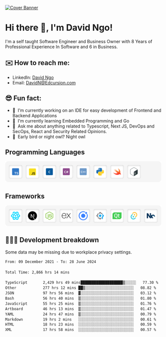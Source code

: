[![Cover Banner](https://res.cloudinary.com/edcursion/image/upload/v1715731242/David%20Github/uvpes6dpzvlnc9w0f94z.png)](https://www.linkedin.com/in/-david-ngo)

# Hi there 👋, I'm David Ngo!

I'm a self taught Software Engineer and Business Owner with 8 Years of Professional Experience In
Software and 6 in Business.

## ✉️ How to reach me:

- LinkedIn: [David Ngo](https://www.linkedin.com/in/-david-ngo/)
- Email: [DavidN@Edcursion.com](mailto:DavidN@Edcursion.com)

## 😎 Fun fact:

- 🔭 &nbsp;I’m currently working on an IDE for easy development of Frontend and Backend Applications
- 🌱 &nbsp;I’m currently learning Embedded Programming and Go
- 💬 &nbsp;Ask me about anything related to Typescript, Next JS, DevOps and SecOps, React and
  Security Related Opinions.
- 🦉 &nbsp;Early bird or night owl? Night owl

## Programming Languages

![Experence](/assets/Programming.png)

## Frameworks

![Experence](/assets/Frameworks.png)

## 🧑🏻‍💻 **Development breakdown**

Some data may be missing due to workplace privacy settings.

<!--START_SECTION:waka-->

```txt
From: 09 December 2021 - To: 28 June 2024

Total Time: 2,866 hrs 14 mins

TypeScript       2,429 hrs 49 mins███████████████████▒░░░░░   77.30 %
Other            277 hrs 12 mins ██▒░░░░░░░░░░░░░░░░░░░░░░   08.82 %
JSON             97 hrs 56 mins  ▓░░░░░░░░░░░░░░░░░░░░░░░░   03.12 %
Bash             56 hrs 40 mins  ▒░░░░░░░░░░░░░░░░░░░░░░░░   01.80 %
JavaScript       55 hrs 25 mins  ▒░░░░░░░░░░░░░░░░░░░░░░░░   01.76 %
Artboard         46 hrs 13 mins  ▒░░░░░░░░░░░░░░░░░░░░░░░░   01.47 %
YAML             24 hrs 47 mins  ▒░░░░░░░░░░░░░░░░░░░░░░░░   00.79 %
Markdown         19 hrs 2 mins   ░░░░░░░░░░░░░░░░░░░░░░░░░   00.61 %
HTML             18 hrs 23 mins  ░░░░░░░░░░░░░░░░░░░░░░░░░   00.59 %
XML              17 hrs 58 mins  ░░░░░░░░░░░░░░░░░░░░░░░░░   00.57 %
```

<!--END_SECTION:waka-->
